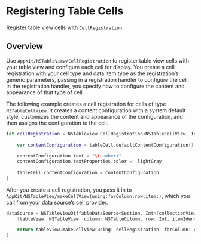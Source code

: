 # Registering Table Cells

Register table view cells with `CellRegistration`.

## Overview

Use ``AppKit/NSTableView/CellRegistration`` to register table view cells with your table view and configure each cell for display. You create a cell registration with your cell type and data item type as the registration’s generic parameters, passing in a registration handler to configure the cell. In the registration handler, you specify how to configure the content and appearance of that type of cell.

The following example creates a cell registration for cells of type `NSTableCellView`. It creates a content configuration with a system default style, customizes the content and appearance of the configuration, and then assigns the configuration to the cell.

```swift
let cellRegistration = NSTableView.CellRegistration<NSTableCellView, Int> { tableCell, indexPath, number in
    
    var contentConfiguration = tableCell.defaultContentConfiguration()
    
    contentConfiguration.text = "\(number)"
    contentConfiguration.textProperties.color = .lightGray
    
    tableCell.contentConfiguration = contentConfiguration
}
```

After you create a cell registration, you pass it in to ``AppKit/NSTableView/makeCellView(using:forColumn:row:item:)``, which you call from your data source’s cell provider.

```swift
dataSource = NSTableViewDiffableDataSource<Section, Int>(collectionView: collectionView) {
    (tableView: NSTableView, column: NSTableColumn, row: Int, itemIdentifier: Int) -> NSView in
    
    return tableView.makeCellView(using: cellRegistration, forColumn: column, row: row, item: itemIdentifier)
}
```
